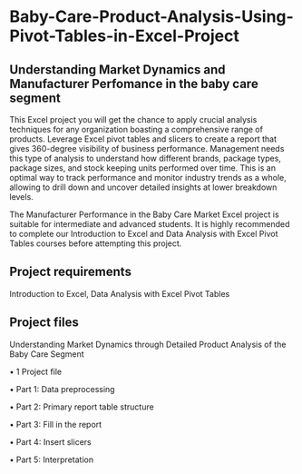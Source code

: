 # Baby-Care-Product-Analysis-Using-Pivot-Tables-in-Excel-Project
## Understanding Market Dynamics and Manufacturer Perfomance in the baby care segment

This Excel project you will get the chance to apply crucial analysis techniques for any organization boasting a comprehensive range of products. Leverage Excel pivot tables and slicers to create a report that gives 360-degree visibility of business performance. Management needs this type of analysis to understand how different brands, package types, package sizes, and stock keeping units performed over time. This is an optimal way to track performance and monitor industry trends as a whole, allowing to drill down and uncover detailed insights at lower breakdown levels.

The Manufacturer Performance in the Baby Care Market Excel project is suitable for intermediate and advanced students. It is highly recommended to complete our Introduction to Excel and Data Analysis with Excel Pivot Tables courses before attempting this project.

## Project requirements

Introduction to Excel, Data Analysis with Excel Pivot Tables

## Project files

Understanding Market Dynamics through Detailed Product Analysis of the Baby Care Segment

•	1 Project file

•	Part 1: Data preprocessing

•	Part 2: Primary report table structure

•	Part 3: Fill in the report

•	Part 4: Insert slicers

•	Part 5: Interpretation
